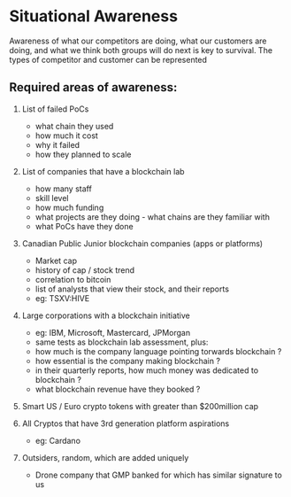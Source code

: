 # Situational Awareness
Awareness of what our competitors are doing, what our customers are doing, and what we think both groups will do next is key to survival.  The types of competitor and customer can be represented 

## Required areas of awareness:

1. List of failed PoCs
   - what chain they used
   - how much it cost
   - why it failed
   - how they planned to scale
   
1. List of companies that have a blockchain lab
   - how many staff
   - skill level
   - how much funding
   - what projects are they doing    - what chains are they familiar with
   - what PoCs have they done 
   
1. Canadian Public Junior blockchain companies (apps or platforms)
   - Market cap
   - history of cap / stock trend
   - correlation to bitcoin
   - list of analysts that view their stock, and their reports
   - eg: TSXV:HIVE
   
1. Large corporations with a blockchain initiative
   - eg: IBM, Microsoft, Mastercard, JPMorgan
   - same tests as blockchain lab assessment, plus:
   - how much is the company language pointing torwards blockchain ?
   - how essential is the company making blockchain ?
   - in their quarterly reports, how much money was dedicated to blockchain ?
   - what blockchain revenue have they booked ?
   
1. Smart US / Euro crypto tokens with greater than $200million cap

1. All Cryptos that have 3rd generation platform aspirations
   - eg: Cardano
   
1. Outsiders, random, which are added uniquely
   - Drone company that GMP banked for which has similar signature to us

